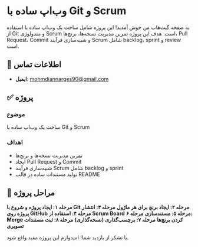 # وب‌اپ ساده با Git و Scrum

به صفحه گیت‌هاب من خوش آمدید! این پروژه شامل ساخت یک وب‌اپ ساده با استفاده از Git و متدولوژی Scrum است. هدف این پروژه تمرین مدیریت نسخه‌ها، برنچ‌ها، Pull Request، Commit و شبیه‌سازی فرآیند Scrum شامل backlog، sprint و review است.
## 📧 اطلاعات تماس
- **ایمیل**: mohmdiannarges90@gmail.com

## ✅ پروژه
### موضوع
ساخت یک وب‌اپ ساده با Git و Scrum

### اهداف
- تمرین مدیریت نسخه‌ها و برنچ‌ها
- ایجاد Pull Request و Commit
- شبیه‌سازی فرآیند Scrum شامل backlog و sprint
- تولید مستندات ساده در قالب README

## 📝 مراحل پروژه

 **مرحله ۱: ایجاد پروژه و شروع با Git**
 **مرحله ۲: ایجاد برنچ برای هر ماژول**
 **مرحله ۳: انتشار پروژه روی GitHub**
 **مرحله ۴: استفاده از Scrum Board**
 **مرحله ۵: مستندسازی**
 **مرحله ۶: Merge کردن برنچ‌ها**
 **مرحله ۷: برچسب‌گذاری (نسخه‌گذاری)**
 **مرحله ۸: ثبت مستندات تصویری**

با تشکر از بازدید شما! امیدوارم این پروژه مفید واقع شود.
